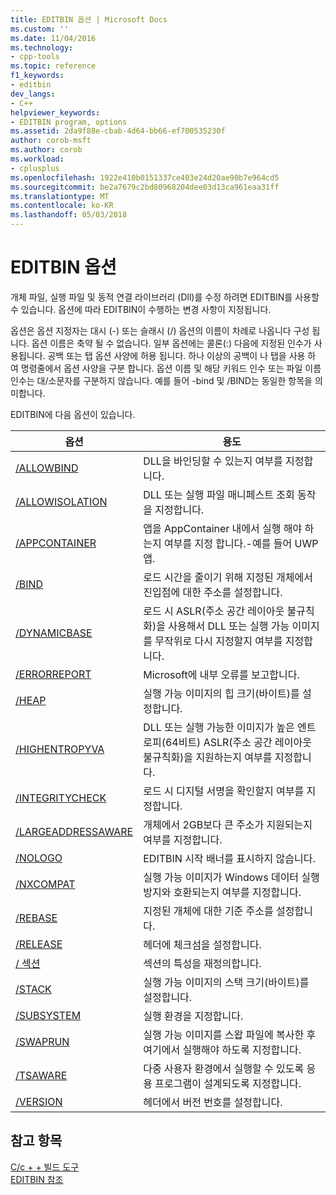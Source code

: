```yaml
---
title: EDITBIN 옵션 | Microsoft Docs
ms.custom: ''
ms.date: 11/04/2016
ms.technology:
- cpp-tools
ms.topic: reference
f1_keywords:
- editbin
dev_langs:
- C++
helpviewer_keywords:
- EDITBIN program, options
ms.assetid: 2da9f88e-cbab-4d64-bb66-ef700535230f
author: corob-msft
ms.author: corob
ms.workload:
- cplusplus
ms.openlocfilehash: 1922e410b0151337ce403e24d20ae90b7e964cd5
ms.sourcegitcommit: be2a7679c2bd80968204dee03d13ca961eaa31ff
ms.translationtype: MT
ms.contentlocale: ko-KR
ms.lasthandoff: 05/03/2018
---
```

# <a name="editbin-options"></a>EDITBIN 옵션
개체 파일, 실행 파일 및 동적 연결 라이브러리 (Dll)를 수정 하려면 EDITBIN를 사용할 수 있습니다. 옵션에 따라 EDITBIN이 수행하는 변경 사항이 지정됩니다.  
  
 옵션은 옵션 지정자는 대시 (-) 또는 슬래시 (/) 옵션의 이름이 차례로 나옵니다 구성 됩니다. 옵션 이름은 축약 될 수 없습니다. 일부 옵션에는 콜론(:) 다음에 지정된 인수가 사용됩니다. 공백 또는 탭 옵션 사양에 허용 됩니다. 하나 이상의 공백이 나 탭을 사용 하 여 명령줄에서 옵션 사양을 구분 합니다. 옵션 이름 및 해당 키워드 인수 또는 파일 이름 인수는 대/소문자를 구분하지 않습니다. 예를 들어 -bind 및 /BIND는 동일한 항목을 의미합니다.  
  
 EDITBIN에 다음 옵션이 있습니다.  
  
|옵션|용도|  
|------------|-------------|  
|[/ALLOWBIND](../../build/reference/allowbind.md)|DLL을 바인딩할 수 있는지 여부를 지정합니다.|  
|[/ALLOWISOLATION](../../build/reference/allowisolation.md)|DLL 또는 실행 파일 매니페스트 조회 동작을 지정합니다.|  
|[/APPCONTAINER](../../build/reference/appcontainer.md)|앱을 AppContainer 내에서 실행 해야 하는지 여부를 지정 합니다.-예를 들어 UWP 앱.|  
|[/BIND](../../build/reference/bind.md)|로드 시간을 줄이기 위해 지정된 개체에서 진입점에 대한 주소를 설정합니다.|  
|[/DYNAMICBASE](../../build/reference/dynamicbase.md)|로드 시 ASLR(주소 공간 레이아웃 불규칙화)을 사용해서 DLL 또는 실행 가능 이미지를 무작위로 다시 지정할지 여부를 지정합니다.|  
|[/ERRORREPORT](../../build/reference/errorreport-editbin-exe.md)|Microsoft에 내부 오류를 보고합니다.|  
|[/HEAP](../../build/reference/heap.md)|실행 가능 이미지의 힙 크기(바이트)를 설정합니다.|  
|[/HIGHENTROPYVA](../../build/reference/highentropyva.md)|DLL 또는 실행 가능한 이미지가 높은 엔트로피(64비트) ASLR(주소 공간 레이아웃 불규칙화)을 지원하는지 여부를 지정합니다.|  
|[/INTEGRITYCHECK](../../build/reference/integritycheck.md)|로드 시 디지털 서명을 확인할지 여부를 지정합니다.|  
|[/LARGEADDRESSAWARE](../../build/reference/largeaddressaware.md)|개체에서 2GB보다 큰 주소가 지원되는지 여부를 지정합니다.|  
|[/NOLOGO](../../build/reference/nologo-editbin.md)|EDITBIN 시작 배너를 표시하지 않습니다.|  
|[/NXCOMPAT](../../build/reference/nxcompat.md)|실행 가능 이미지가 Windows 데이터 실행 방지와 호환되는지 여부를 지정합니다.|  
|[/REBASE](../../build/reference/rebase.md)|지정된 개체에 대한 기준 주소를 설정합니다.|  
|[/RELEASE](../../build/reference/release.md)|헤더에 체크섬을 설정합니다.|  
|[/ 섹션](../../build/reference/section-editbin.md)|섹션의 특성을 재정의합니다.|  
|[/STACK](../../build/reference/stack.md)|실행 가능 이미지의 스택 크기(바이트)를 설정합니다.|  
|[/SUBSYSTEM](../../build/reference/subsystem.md)|실행 환경을 지정합니다.|  
|[/SWAPRUN](../../build/reference/swaprun.md)|실행 가능 이미지를 스왑 파일에 복사한 후 여기에서 실행해야 하도록 지정합니다.|  
|[/TSAWARE](../../build/reference/tsaware.md)|다중 사용자 환경에서 실행할 수 있도록 응용 프로그램이 설계되도록 지정합니다.|  
|[/VERSION](../../build/reference/version.md)|헤더에서 버전 번호를 설정합니다.|  
  
## <a name="see-also"></a>참고 항목  
 [C/c + + 빌드 도구](../../build/reference/c-cpp-build-tools.md)   
 [EDITBIN 참조](../../build/reference/editbin-reference.md)